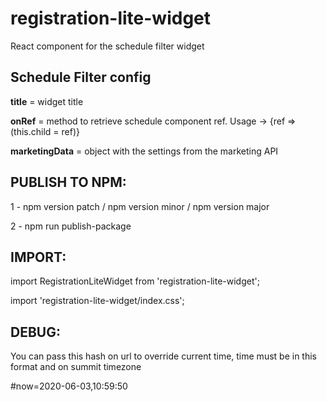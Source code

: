# registration-lite-widget
React component for the schedule filter widget


## Schedule Filter config      

   **title**            = widget title
   
   **onRef**            = method to retrieve schedule component ref. Usage -> {ref => (this.child = ref)}   

   **marketingData**    = object with the settings from the marketing API      

   
## PUBLISH TO NPM:

1 - npm version patch / npm version minor / npm version major

2 - npm run publish-package

## IMPORT:

import RegistrationLiteWidget from 'registration-lite-widget';

import 'registration-lite-widget/index.css';

## DEBUG:
You can pass this hash on url to override current time, time must be in this format and on summit timezone

\#now=2020-06-03,10:59:50